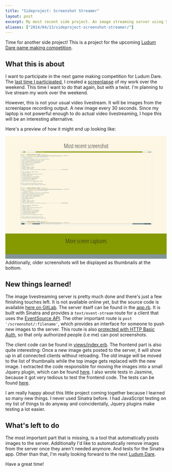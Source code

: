 ```yaml
---
title: "Sideproject: Screenshot Streamer"
layout: post
excerpt: My most recent side project. An image streaming server using Sinatra.
aliases: ["2014/04/13/sideproject-screenshot-streamer/"]
---
```


Time for another side project! This is a project for the upcoming [Ludum Dare game making competition](http://www.ludumdare.com/compo/).

## What this is about

I want to participate in the next game making competition for Ludum Dare. The [last time I participated](http://phansch.net/2012/12/26/ludum-dare-25-post-mortem/), I created a [screenlapse](https://www.youtube.com/watch?v=eX7fsD3Hbmc) of my work over the weekend.
This time I want to do that again, but with a twist. I'm planning to live stream my work over the weekend.

However, this is not your usual video livestream. It will be images from the screenlapse recording output. A new image every 30 seconds. Since my laptop is not powerful enough to do actual video livestreaming, I hope this will be an interesting alternative.

Here's a preview of how it might end up looking like:

<a href="/assets/images/posts/2014-04-13-sideproject-screenshot-streamer/frontend.png">
  <img src="/assets/images/posts/2014-04-13-sideproject-screenshot-streamer/frontend.png" class="img-thumbnail" alt="project screenshot">
</a>
Additionally, older screenshots will be displayed as thumbnails at the bottom.

## New things learned!

The image livestreaming server is pretty much done and there's just a few finishing touches left. It is not available online yet, but the source code is available [here on GitLab](https://gitlab.com/phansch/screenshot-streamer/tree/master). The server itself can be found in the [app.rb](https://gitlab.com/phansch/screenshot-streamer/blob/master/app.rb). It is built with Sinatra and provides a `text/event-stream` route for a client that uses the [EventSource API](https://developer.mozilla.org/en-US/docs/Web/API/EventSource). The other important route is `post '/screenshot/:filename'`, which provides an interface for someone to push new images to the server. This route is also [protected with HTTP Basic Auth](https://gitlab.com/phansch/screenshot-streamer/blob/master/helpers/auth.rb), so that only authorized people (i.e me) can post screenshots.

The client code can be found in [views/index.erb](https://gitlab.com/phansch/screenshot-streamer/blob/master/views/index.erb). The frontend part is also quite interesting: Once a new image gets posted to the server, it will show up in all connected clients without reloading. The old image will be moved to the list of thumbnails while the top image gets replaced with the new image. I extracted the code responsible for moving the images into a small Jquery plugin, which can be found [here](https://gitlab.com/phansch/screenshot-streamer/blob/master/public/js/MoveImages.js). I also wrote tests in Jasmine, because it got very tedious to test the frontend code. The tests can be found [here](https://gitlab.com/phansch/screenshot-streamer/blob/master/spec/javascripts/MoveImage.spec.js).

I am really happy about this little project coming together because I learned so many new things. I never used Sinatra before. I had JavaScript testing on my list of things to do anyway and coincidentally, Jquery plugins make testing a lot easier.

## What's left to do

The most important part that is missing, is a tool that automatically posts images to the server. Additionally I'd like to automatically remove images from the server once they aren't needed anymore. And tests for the Sinatra app. Other than that, I'm really looking forward to the next [Ludum Dare](http://www.ludumdare.com/).

Have a great time!
